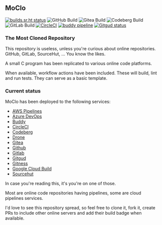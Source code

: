 ## MoClo

[![builds.sr.ht status](https://builds.sr.ht/~ka_st/moclo/commits/master/build.yml.svg)](https://builds.sr.ht/~ka_st/moclo/commits/master/build.yml?) ![GitHub Build](https://github.com/KaSt/moclo/actions/workflows/build.yml/badge.svg) ![Gitea Build](https://gitea.com/KaSt/moclo/actions/workflows/build.yml/badge.svg) ![Codeberg Build](https://codeberg.org/KaSt/moclo/badges/workflows/build.yml/badge.svg) ![GitLab Build](https://gitlab.com/Kapppa/moclo/badges/master/pipeline.svg) [![CircleCI](https://dl.circleci.com/status-badge/img/circleci/N48JnXvXTL7JuZDQeQ43YM/6oYrGmoLX4VyQ2VucQzfm4/tree/master.svg?style=svg)](https://dl.circleci.com/status-badge/redirect/circleci/N48JnXvXTL7JuZDQeQ43YM/6oYrGmoLX4VyQ2VucQzfm4/tree/master) [![buddy pipeline](https://eu.buddy.works/pm---8/moclo/pipelines/pipeline/199425/badge.svg?token=bb3a1947d2c144ba6363b1aaa3a0a19fcc0e76a7d6b98d82b446850015cf602c "buddy pipeline")](https://eu.buddy.works/pm---8/moclo/pipelines/pipeline/199425) 
[![Gitgud status](https://gitgud.io/Kapppa/moclo/badges/master/pipeline.svg)](https://gitgud.io/Kapppa/moclo/-/commits/master)



### The Most Cloned Repository
This repository is useless, unless you're curious about online repositories. 
GitHub, GitLab, SourceHut, ... You know the likes.

A small C program has been replicated to various online code platforms. 

When available, workflow actions have been included. 
These will build, lint and run tests. They can serve as a basic template.

### Current status
MoClo has been deployed to the following services:
- [AWS Pipelines](https://github.com/KaSt/moclo/blob/master/awsbuildspec.yml)
- [Azure DevOps](https://github.com/KaSt/moclo/blob/master/azure-pipelines.yml)
- [Buddy](https://github.com/KaSt/moclo/tree/master/.buddy)
- [CircleCI](https://github.com/KaSt/moclo/tree/master/.circleci)
- [Codeberg](https://github.com/KaSt/moclo/tree/master/.forgejo/workflows)
- [Drone](https://github.com/KaSt/moclo/blob/master/.drone.yml)
- [Gitea](https://github.com/KaSt/moclo/tree/master/.gitea/workflows)
- [Github](https://github.com/KaSt/moclo/tree/master/.github/workflows)
- [Gitlab](https://github.com/KaSt/moclo/blob/master/.gitlab-ci.yml)
- [Gitgud](https://github.com/KaSt/moclo/blob/master/.gitlab-ci.yml)
- [Gitness](https://github.com/KaSt/moclo/tree/master/.harness)
- [Google Cloud Build](https://github.com/KaSt/moclo/blob/master/cloudbuild.yaml)
- [Sourcehut](https://github.com/KaSt/moclo/tree/circleci-project-setup/.builds)

In case you're reading this, it's you're on one of those.

Most are online code repositories having pipelines, some are cloud pipelines services.


I'd love to see this repository spread, so feel free to clone it, fork it, create PRs to include other online servers and add their build badge when available.


